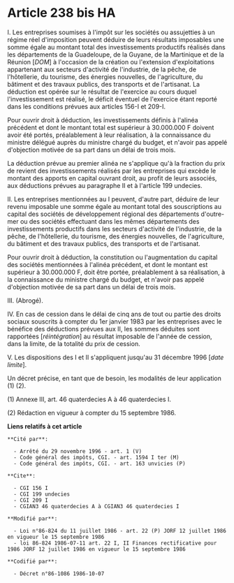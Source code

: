# Article 238 bis HA

I. Les entreprises soumises à l'impôt sur les sociétés ou assujetties à un régime réel d'imposition peuvent déduire de leurs
résultats imposables une somme égale au montant total des investissements productifs réalisés dans les départements de la
Guadeloupe, de la Guyane, de la Martinique et de la Réunion [*DOM*] à l'occasion de la création ou l'extension
d'exploitations appartenant aux secteurs d'activité de l'industrie, de la pêche, de l'hôtellerie, du tourisme, des énergies
nouvelles, de l'agriculture, du bâtiment et des travaux publics, des transports et de l'artisanat. La déduction est opérée
sur le résultat de l'exercice au cours duquel l'investissement est réalisé, le déficit éventuel de l'exercice étant reporté
dans les conditions prévues aux articles 156-I et 209-I.

Pour ouvrir droit à déduction, les investissements définis à l'alinéa précédent et dont le montant total est supérieur à
30.000.000 F doivent avoir été portés, préalablement à leur réalisation, à la connaissance du ministre délégué auprès du
ministre chargé du budget, et n'avoir pas appelé d'objection motivée de sa part dans un délai de trois mois.

La déduction prévue au premier alinéa ne s'applique qu'à la fraction du prix de revient des investissements réalisés par les
entreprises qui excède le montant des apports en capital ouvrant droit, au profit de leurs associés, aux déductions prévues
au paragraphe II et à l'article 199 undecies.

II. Les entreprises mentionnées au I peuvent, d'autre part, déduire de leur revenu imposable une somme égale au montant total
des souscriptions au capital des sociétés de développement régional des départements d'outre-mer ou des sociétés effectuant
dans les mêmes départements des investissements productifs dans les secteurs d'activité de l'industrie, de la pêche, de
l'hôtellerie, du tourisme, des énergies nouvelles, de l'agriculture, du bâtiment et des travaux publics, des transports et de
l'artisanat.

Pour ouvrir droit à déduction, la constitution ou l'augmentation du capital des sociétés mentionnées à l'alinéa précédent, et
dont le montant est supérieur à 30.000.000 F, doit être portée, préalablement à sa réalisation, à la connaissance du ministre
chargé du budget, et n'avoir pas appelé d'objection motivée de sa part dans un délai de trois mois.

III. (Abrogé).

IV. En cas de cession dans le délai de cinq ans de tout ou partie des droits sociaux souscrits à compter du 1er janvier 1983
par les entreprises avec le bénéfice des déductions prévues aux II, les sommes déduites sont rapportées [*réintégration*] au
résultat imposable de l'année de cession, dans la limite, de la totalité du prix de cession.

V. Les dispositions des I et II s'appliquent jusqu'au 31 décembre 1996 [*date limite*].

Un décret précise, en tant que de besoin, les modalités de leur application (1) (2).

(1) Annexe III, art. 46 quaterdecies A à 46 quaterdecies I.

(2) Rédaction en vigueur à compter du 15 septembre 1986.

**Liens relatifs à cet article**

	**Cité par**:

	  - Arrêté du 29 novembre 1996 - art. 1 (V)
	  - Code général des impôts, CGI. - art. 1594 I ter (M)
	  - Code général des impôts, CGI. - art. 163 unvicies (P)

	**Cite**:

	  - CGI 156 I
	  - CGI 199 undecies
	  - CGI 209 I
	  - CGIAN3 46 quaterdecies A à CGIAN3 46 quaterdecies I

	**Modifié par**:

	  - Loi n°86-824 du 11 juillet 1986 - art. 22 (P) JORF 12 juillet 1986 en vigueur le 15 septembre 1986
	  - loi 86-824 1986-07-11 art. 22 I, II Finances rectificative pour  1986 JORF 12 juillet 1986 en vigueur le 15 septembre 1986

	**Codifié par**:

	  - Décret n°86-1086 1986-10-07
